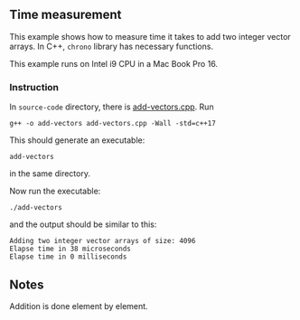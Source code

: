 ## Time measurement

This example shows how to measure time it takes to add two integer vector arrays. In C++, `chrono` library has necessary functions.

This example runs on Intel i9 CPU in a Mac Book Pro 16.

### Instruction

In `source-code` directory, there is [add-vectors.cpp](./source-code/add-vectors.cpp). Run

`g++ -o add-vectors add-vectors.cpp -Wall -std=c++17`

This should generate an executable:

`add-vectors`

in the same directory.

Now run the executable:

`./add-vectors`

and the output should be similar to this:

```
Adding two integer vector arrays of size: 4096
Elapse time in 38 microseconds 
Elapse time in 0 milliseconds 
```

## Notes

Addition is done element by element.